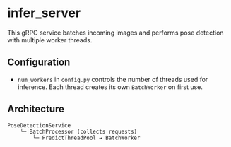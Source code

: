 # infer_server

This gRPC service batches incoming images and performs pose detection with
multiple worker threads.

## Configuration

- `num_workers` in `config.py` controls the number of threads used for
  inference. Each thread creates its own `BatchWorker` on first use.

## Architecture

```
PoseDetectionService
    └─ BatchProcessor (collects requests)
        └─ PredictThreadPool → BatchWorker
```
